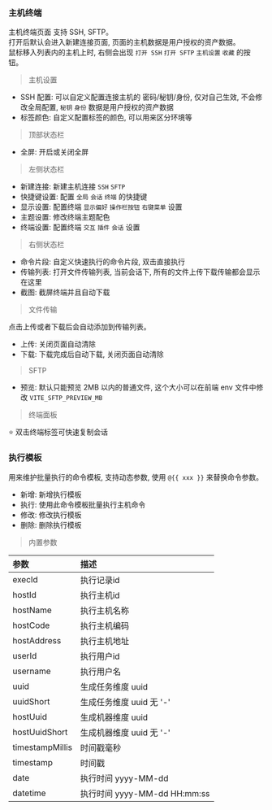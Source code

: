 ### 主机终端

主机终端页面 支持 SSH, SFTP。  
打开后默认会进入新建连接页面, 页面的主机数据是用户授权的资产数据。  
鼠标移入列表内的主机上时, 右侧会出现 `打开 SSH` `打开 SFTP` `主机设置` `收藏` 的按钮。

> 主机设置

* SSH 配置: 可以自定义配置连接主机的 密码/秘钥/身份, 仅对自己生效, 不会修改全局配置, `秘钥` `身份` 数据是用户授权的资产数据
* 标签颜色: 自定义配置标签的颜色, 可以用来区分环境等

> 顶部状态栏

* 全屏: 开启或关闭全屏

> 左侧状态栏

* 新建连接: 新建主机连接 `SSH` `SFTP`
* 快捷键设置: 配置 `全局` `会话` `终端` 的快捷键
* 显示设置: 配置终端 `显示偏好` `操作栏按钮` `右键菜单` 设置
* 主题设置: 修改终端主题配色
* 终端设置: 配置终端 `交互` `插件` `会话` 设置

> 右侧状态栏

* 命令片段: 自定义快速执行的命令片段, 双击直接执行
* 传输列表: 打开文件传输列表, 当前会话下, 所有的文件上传下载传输都会显示在这里
* 截图: 截屏终端并且自动下载

> 文件传输

点击上传或者下载后会自动添加到传输列表。

* 上传: 关闭页面自动清除
* 下载: 下载完成后自动下载, 关闭页面自动清除

> SFTP

* 预览: 默认只能预览 2MB 以内的普通文件, 这个大小可以在前端 env 文件中修改 `VITE_SFTP_PREVIEW_MB`

> 终端面板

⭐ 双击终端标签可快速复制会话

### 执行模板

用来维护批量执行的命令模板, 支持动态参数, 使用 `@{{ xxx }}` 来替换命令参数。

* 新增: 新增执行模板
* 执行: 使用此命令模板批量执行主机命令
* 修改: 修改执行模板
* 删除: 删除执行模板

> 内置参数

| 参数              | 描述                       |
|:----------------|:-------------------------|
| execId          | 执行记录id                   |
| hostId          | 执行主机id                   | 
| hostName        | 执行主机名称                   |
| hostCode        | 执行主机编码                   |
| hostAddress     | 执行主机地址                   |
| userId          | 执行用户id                   |
| username        | 执行用户名                    |
| uuid            | 生成任务维度 uuid              |
| uuidShort       | 生成任务维度 uuid 无 '-'        |
| hostUuid        | 生成机器维度 uuid              |
| hostUuidShort   | 生成机器维度 uuid 无 '-'        |
| timestampMillis | 时间戳毫秒                    |
| timestamp       | 时间戳                      |
| date            | 执行时间 yyyy-MM-dd          |
| datetime        | 执行时间 yyyy-MM-dd HH:mm:ss |

